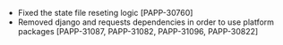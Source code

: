 * Fixed the state file reseting logic [PAPP-30760]
* Removed django and requests dependencies in order to use platform packages [PAPP-31087, PAPP-31082, PAPP-31096, PAPP-30822]